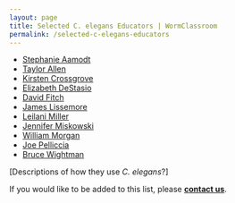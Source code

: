```yaml
---
layout: page
title: Selected C. elegans Educators | WormClassroom
permalink: /selected-c-elegans-educators
---
```

-   [Stephanie Aamodt](http://www.lsus.edu/sc/bios/aamodt.html)
-   [Taylor Allen](https://www.oberlin.edu/node/5151)
-   [Kirsten
    Crossgrove](http://www.uww.edu/cls/directory/Crossgrove_Kirsten.html)
-   [Elizabeth DeStasio](http://www2.lawrence.edu/fast/DESTASIE/)
-   [David Fitch](http://www.nyu.edu/projects/fitch/)
-   [James Lissemore](http://sites.jcu.edu/biology/)
-   [Leilani
    Miller](http://www.scu.edu/cas/biology/staffandfaculty/leilanimiller.cfm)
-   [Jennifer
    Miskowski](http://www.uwlax.edu/faculty/miskowski/jmres.htm)
-   [William
    Morgan](http://www.wooster.edu/en/Academics/Areas-of-Study/Biology/Faculty-and-Staff/William-Morgan)
-   [Joe Pelliccia](http://www.bates.edu/faculty-pelliccia.xml)
-   [Bruce
    Wightman](http://www.muhlenberg.edu/depts/biology/faculty/wightman.html)

\[Descriptions of how they use *C. elegans*?\]

If you would like to be added to this list, please **[contact
us](/contact)**.
